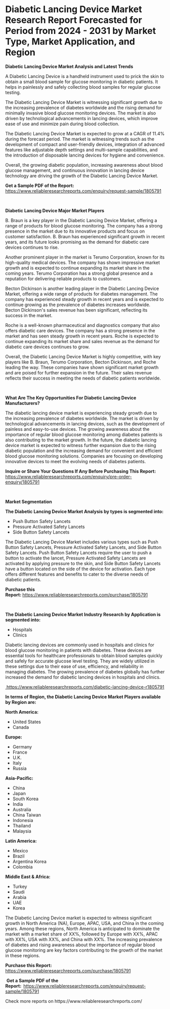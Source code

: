 <p><h1>Diabetic Lancing Device Market Research Report Forecasted for Period from 2024 -  2031 by Market Type, Market Application, and Region</h1></p><p><strong>Diabetic Lancing Device Market Analysis and Latest Trends</strong></p>
<p><p>A Diabetic Lancing Device is a handheld instrument used to prick the skin to obtain a small blood sample for glucose monitoring in diabetic patients. It helps in painlessly and safely collecting blood samples for regular glucose testing.</p><p>The Diabetic Lancing Device Market is witnessing significant growth due to the increasing prevalence of diabetes worldwide and the rising demand for minimally invasive blood glucose monitoring devices. The market is also driven by technological advancements in lancing devices, which improve ease of use and minimize pain during blood collection.</p><p>The Diabetic Lancing Device Market is expected to grow at a CAGR of 11.4% during the forecast period. The market is witnessing trends such as the development of compact and user-friendly devices, integration of advanced features like adjustable depth settings and multi-sample capabilities, and the introduction of disposable lancing devices for hygiene and convenience.</p><p>Overall, the growing diabetic population, increasing awareness about blood glucose management, and continuous innovation in lancing device technology are driving the growth of the Diabetic Lancing Device Market.</p></p>
<p><strong>Get a Sample PDF of the Report:&nbsp;</strong> <a href="https://www.reliableresearchreports.com/enquiry/request-sample/1805791">https://www.reliableresearchreports.com/enquiry/request-sample/1805791</a></p>
<p>&nbsp;</p>
<p><strong>Diabetic Lancing Device Major Market Players</strong></p>
<p><p>B. Braun is a key player in the Diabetic Lancing Device Market, offering a range of products for blood glucose monitoring. The company has a strong presence in the market due to its innovative products and focus on customer satisfaction. B. Braun has experienced significant growth in recent years, and its future looks promising as the demand for diabetic care devices continues to rise.</p><p>Another prominent player in the market is Terumo Corporation, known for its high-quality medical devices. The company has shown impressive market growth and is expected to continue expanding its market share in the coming years. Terumo Corporation has a strong global presence and a reputation for delivering reliable products to customers.</p><p>Becton Dickinson is another leading player in the Diabetic Lancing Device Market, offering a wide range of products for diabetes management. The company has experienced steady growth in recent years and is expected to continue growing as the prevalence of diabetes increases worldwide. Becton Dickinson's sales revenue has been significant, reflecting its success in the market.</p><p>Roche is a well-known pharmaceutical and diagnostics company that also offers diabetic care devices. The company has a strong presence in the market and has seen steady growth in recent years. Roche is expected to continue expanding its market share and sales revenue as the demand for diabetic care devices continues to grow.</p><p>Overall, the Diabetic Lancing Device Market is highly competitive, with key players like B. Braun, Terumo Corporation, Becton Dickinson, and Roche leading the way. These companies have shown significant market growth and are poised for further expansion in the future. Their sales revenue reflects their success in meeting the needs of diabetic patients worldwide.</p></p>
<p>&nbsp;</p>
<p><strong>What Are The Key Opportunities For Diabetic Lancing Device Manufacturers?</strong></p>
<p><p>The diabetic lancing device market is experiencing steady growth due to the increasing prevalence of diabetes worldwide. The market is driven by technological advancements in lancing devices, such as the development of painless and easy-to-use devices. The growing awareness about the importance of regular blood glucose monitoring among diabetes patients is also contributing to the market growth. In the future, the diabetic lancing device market is expected to witness further expansion due to the rising diabetic population and the increasing demand for convenient and efficient blood glucose monitoring solutions. Companies are focusing on developing innovative devices to meet the evolving needs of diabetes patients.</p></p>
<p><strong>Inquire or Share Your Questions If Any Before Purchasing This Report:</strong> <a href="https://www.reliableresearchreports.com/enquiry/pre-order-enquiry/1805791">https://www.reliableresearchreports.com/enquiry/pre-order-enquiry/1805791</a></p>
<p>&nbsp;</p>
<p><strong>Market Segmentation</strong></p>
<p><strong>The Diabetic Lancing Device Market Analysis by types is segmented into:</strong></p>
<p><ul><li>Push Button Safety Lancets</li><li>Pressure Activated Safety Lancets</li><li>Side Button Safety Lancets</li></ul></p>
<p><p>The Diabetic Lancing Device Market includes various types such as Push Button Safety Lancets, Pressure Activated Safety Lancets, and Side Button Safety Lancets. Push Button Safety Lancets require the user to push a button to activate the lancet, Pressure Activated Safety Lancets are activated by applying pressure to the skin, and Side Button Safety Lancets have a button located on the side of the device for activation. Each type offers different features and benefits to cater to the diverse needs of diabetic patients.</p></p>
<p><strong>Purchase this Report:&nbsp;</strong><a href="https://www.reliableresearchreports.com/purchase/1805791">https://www.reliableresearchreports.com/purchase/1805791</a></p>
<p>&nbsp;</p>
<p><strong>The Diabetic Lancing Device Market Industry Research by Application is segmented into:</strong></p>
<p><ul><li>Hospitals</li><li>Clinics</li></ul></p>
<p><p>Diabetic lancing devices are commonly used in hospitals and clinics for blood glucose monitoring in patients with diabetes. These devices are essential tools for healthcare professionals to obtain blood samples quickly and safely for accurate glucose level testing. They are widely utilized in these settings due to their ease of use, efficiency, and reliability in managing diabetes. The growing prevalence of diabetes globally has further increased the demand for diabetic lancing devices in hospitals and clinics.</p></p>
<p><a href="https://www.reliableresearchreports.com/diabetic-lancing-device-r1805791">&nbsp;https://www.reliableresearchreports.com/diabetic-lancing-device-r1805791</a></p>
<p><strong>In terms of Region, the Diabetic Lancing Device Market Players available by Region are:</strong></p>
<p>
    <p> <strong> North America: </strong>
        <ul>
            <li>United States</li>
            <li>Canada</li>
        </ul>
        </p> 
    <p> <strong> Europe: </strong>
        <ul>
            <li>Germany</li>
            <li>France</li>
            <li>U.K.</li>
            <li>Italy</li>
            <li>Russia</li>
        </ul>
        </p> 
    <p> <strong> Asia-Pacific: </strong>
        <ul>
            <li>China</li>
            <li>Japan</li>
            <li>South Korea</li>
            <li>India</li>
            <li>Australia</li>
            <li>China Taiwan</li>
            <li>Indonesia</li>
            <li>Thailand</li>
            <li>Malaysia</li>
        </ul>
        </p> 
    <p> <strong> Latin America: </strong>
        <ul>
            <li>Mexico</li>
            <li>Brazil</li>
            <li>Argentina Korea</li>
            <li>Colombia</li>
        </ul>
        </p> 
    <p> <strong> Middle East & Africa: </strong>
        <ul>
            <li>Turkey</li>
            <li>Saudi</li>
            <li>Arabia</li>
            <li>UAE</li>
            <li>Korea</li>
        </ul>
    </p>
    </p>
<p><p>The Diabetic Lancing Device market is expected to witness significant growth in North America (NA), Europe, APAC, USA, and China in the coming years. Among these regions, North America is anticipated to dominate the market with a market share of XX%, followed by Europe with XX%, APAC with XX%, USA with XX%, and China with XX%. The increasing prevalence of diabetes and rising awareness about the importance of regular blood glucose monitoring are key factors contributing to the growth of the market in these regions.</p></p>
<p><strong>Purchase this Report: </strong><a href="https://www.reliableresearchreports.com/purchase/1805791">https://www.reliableresearchreports.com/purchase/1805791</a></p>
<p>&nbsp;<strong>Get a Sample PDF of the Report:&nbsp;&nbsp;</strong><a href="https://www.reliableresearchreports.com/enquiry/request-sample/1805791">https://www.reliableresearchreports.com/enquiry/request-sample/1805791</a></p>
<p><strong></strong></p>
<p>Check more reports on https://www.reliableresearchreports.com/</p>
